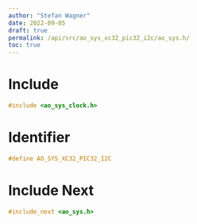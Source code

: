 ```yaml
---
author: "Stefan Wagner"
date: 2022-09-05
draft: true
permalink: /api/src/ao_sys_xc32_pic32_i2c/ao_sys.h/
toc: true
---
```


# Include

```c
#include <ao_sys_clock.h>
```

# Identifier

```c
#define AO_SYS_XC32_PIC32_I2C
```

# Include Next

```c
#include_next <ao_sys.h>
```
